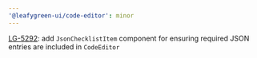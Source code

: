 ```yaml
---
'@leafygreen-ui/code-editor': minor
---
```


[LG-5292](https://jira.mongodb.org/browse/LG-5292): add `JsonChecklistItem` component for ensuring required JSON entries are included in `CodeEditor`
